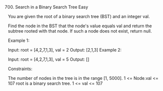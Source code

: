 700. Search in a Binary Search Tree
Easy

You are given the root of a binary search tree (BST) and an integer val.

Find the node in the BST that the node's value equals val and return the subtree rooted with that node. If such a node does not exist, return null.

 

Example 1:


Input: root = [4,2,7,1,3], val = 2
Output: [2,1,3]
Example 2:


Input: root = [4,2,7,1,3], val = 5
Output: []
 

Constraints:

The number of nodes in the tree is in the range [1, 5000].
1 <= Node.val <= 107
root is a binary search tree.
1 <= val <= 107